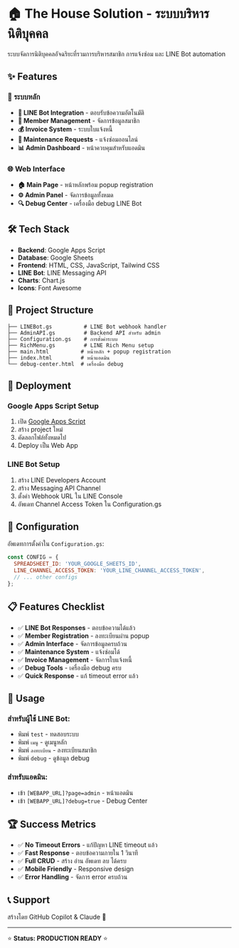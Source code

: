 # 🏠 The House Solution - ระบบบริหารนิติบุคคล

ระบบจัดการนิติบุคคลอัจฉริยะที่รวมการบริหารสมาชิก การแจ้งซ่อม และ LINE Bot automation

## ✨ Features

### 🎯 ระบบหลัก
- **📱 LINE Bot Integration** - ตอบรับข้อความอัตโนมัติ
- **👥 Member Management** - จัดการข้อมูลสมาชิก
- **💰 Invoice System** - ระบบใบแจ้งหนี้
- **🔧 Maintenance Requests** - แจ้งซ่อมออนไลน์
- **📊 Admin Dashboard** - หน้าควบคุมสำหรับแอดมิน

### 🌐 Web Interface
- **🏠 Main Page** - หน้าหลักพร้อม popup registration
- **⚙️ Admin Panel** - จัดการข้อมูลทั้งหมด
- **🔍 Debug Center** - เครื่องมือ debug LINE Bot

## 🛠️ Tech Stack

- **Backend**: Google Apps Script
- **Database**: Google Sheets
- **Frontend**: HTML, CSS, JavaScript, Tailwind CSS
- **LINE Bot**: LINE Messaging API
- **Charts**: Chart.js
- **Icons**: Font Awesome

## 📁 Project Structure

```
├── LINEBot.gs          # LINE Bot webhook handler
├── AdminAPI.gs         # Backend API สำหรับ admin
├── Configuration.gs    # การตั้งค่าระบบ
├── RichMenu.gs         # LINE Rich Menu setup
├── main.html          # หน้าหลัก + popup registration
├── index.html         # หน้าแอดมิน
└── debug-center.html  # เครื่องมือ debug
```

## 🚀 Deployment

### Google Apps Script Setup
1. เปิด [Google Apps Script](https://script.google.com/)
2. สร้าง project ใหม่
3. คัดลอกไฟล์ทั้งหมดไป
4. Deploy เป็น Web App

### LINE Bot Setup
1. สร้าง LINE Developers Account
2. สร้าง Messaging API Channel
3. ตั้งค่า Webhook URL ใน LINE Console
4. อัพเดท Channel Access Token ใน Configuration.gs

## 🔧 Configuration

อัพเดทการตั้งค่าใน `Configuration.gs`:

```javascript
const CONFIG = {
  SPREADSHEET_ID: 'YOUR_GOOGLE_SHEETS_ID',
  LINE_CHANNEL_ACCESS_TOKEN: 'YOUR_LINE_CHANNEL_ACCESS_TOKEN',
  // ... other configs
};
```

## 📋 Features Checklist

- ✅ **LINE Bot Responses** - ตอบข้อความได้แล้ว
- ✅ **Member Registration** - ลงทะเบียนผ่าน popup
- ✅ **Admin Interface** - จัดการข้อมูลครบถ้วน
- ✅ **Maintenance System** - แจ้งซ่อมได้
- ✅ **Invoice Management** - จัดการใบแจ้งหนี้
- ✅ **Debug Tools** - เครื่องมือ debug ครบ
- ✅ **Quick Response** - แก้ timeout error แล้ว

## 🎯 Usage

### สำหรับผู้ใช้ LINE Bot:
- พิมพ์ `test` - ทดสอบระบบ
- พิมพ์ `เมนู` - ดูเมนูหลัก
- พิมพ์ `ลงทะเบียน` - ลงทะเบียนสมาชิก
- พิมพ์ `debug` - ดูข้อมูล debug

### สำหรับแอดมิน:
- เข้า `[WEBAPP_URL]?page=admin` - หน้าแอดมิน
- เข้า `[WEBAPP_URL]?debug=true` - Debug Center

## 🏆 Success Metrics

- ✅ **No Timeout Errors** - แก้ปัญหา LINE timeout แล้ว
- ✅ **Fast Response** - ตอบข้อความภายใน 1 วินาที
- ✅ **Full CRUD** - สร้าง อ่าน อัพเดท ลบ ได้ครบ
- ✅ **Mobile Friendly** - Responsive design
- ✅ **Error Handling** - จัดการ error ครบถ้วน

## 📞 Support

สร้างโดย GitHub Copilot & Claude 🤖

---
⭐ **Status: PRODUCTION READY** ⭐
